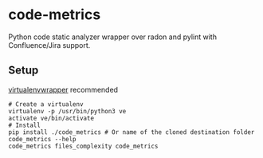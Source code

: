 # code-metrics
Python code static analyzer wrapper over radon and pylint with
Confluence/Jira support.

## Setup


[virtualenvwrapper](https://virtualenvwrapper.readthedocs.io/en/latest/) recommended
```
# Create a virtualenv
virtualenv -p /usr/bin/python3 ve
activate ve/bin/activate
# Install
pip install ./code_metrics # Or name of the cloned destination folder
code_metrics --help
code_metrics files_complexity code_metrics
```
